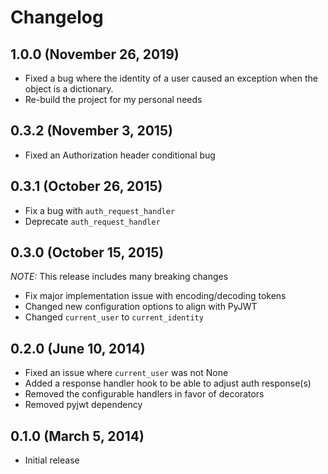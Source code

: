 # Changelog

## 1.0.0 (November 26, 2019)

- Fixed a bug where the identity of a user caused an exception when the object is a dictionary.
- Re-build the project for my personal needs

## 0.3.2 (November 3, 2015)

- Fixed an Authorization header conditional bug

## 0.3.1 (October 26, 2015)

- Fix a bug with `auth_request_handler`
- Deprecate `auth_request_handler`

## 0.3.0 (October 15, 2015)

*NOTE:* This release includes many breaking changes

- Fix major implementation issue with encoding/decoding tokens
- Changed new configuration options to align with PyJWT
- Changed `current_user` to `current_identity`

## 0.2.0 (June 10, 2014)

- Fixed an issue where `current_user` was not None
- Added a response handler hook to be able to adjust auth response(s)
- Removed the configurable handlers in favor of decorators
- Removed pyjwt dependency


## 0.1.0 (March 5, 2014)

- Initial release
